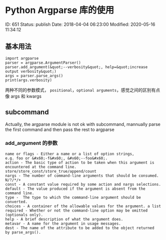 # Python Argparse 库的使用


ID: 651
Status: publish
Date: 2018-04-04 06:23:00
Modified: 2020-05-16 11:34:12


## 基本用法

```
import argparse
parser = argparse.ArgumentParser()
parser.add_argument(&quot;--verbosity&quot;, help=&quot;increase output verbosity&quot;)
args = parser.parse_args()
print(args.verbosity)
```

两种不同的参数模式， `positional`，`optional arguments`，感觉之间的区别有点像 args 和 kwargs

## subcommand

Actually, the argparse module is not ok with subcommand, mannually parse the first command and then pass the rest to argparse

### add_argument 的参数

```
name or flags - Either a name or a list of option strings, e.g. foo or &#x60;-f&#x60;, &#x60;--foo&#x60;.
action - The basic type of action to be taken when this argument is encountered at the command line. store/store_const/store_true/append/count
nargs - The number of command-line arguments that should be consumed. N/?/*/+
const - A constant value required by some action and nargs selections.
default - The value produced if the argument is absent from the command line.
type -	The type to which the command-line argument should be converted.
choices - A container of the allowable values for the argument. a list 
required - Whether or not the command-line option may be omitted (optionals only).
help - A brief description of what the argument does.
metavar - A name for the argument in usage messages.
dest - The name of the attribute to be added to the object returned by parse_args().
```